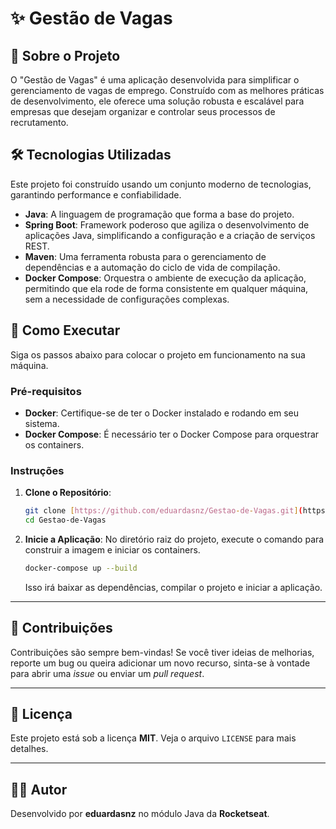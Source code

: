 # ✨ Gestão de Vagas

## 🚀 Sobre o Projeto
O "Gestão de Vagas" é uma aplicação desenvolvida para simplificar o gerenciamento de vagas de emprego. Construído com as melhores práticas de desenvolvimento, ele oferece uma solução robusta e escalável para empresas que desejam organizar e controlar seus processos de recrutamento.

## 🛠️ Tecnologias Utilizadas
Este projeto foi construído usando um conjunto moderno de tecnologias, garantindo performance e confiabilidade.

* **Java**: A linguagem de programação que forma a base do projeto.
* **Spring Boot**: Framework poderoso que agiliza o desenvolvimento de aplicações Java, simplificando a configuração e a criação de serviços REST.
* **Maven**: Uma ferramenta robusta para o gerenciamento de dependências e a automação do ciclo de vida de compilação.
* **Docker Compose**: Orquestra o ambiente de execução da aplicação, permitindo que ela rode de forma consistente em qualquer máquina, sem a necessidade de configurações complexas.

## 🏃 Como Executar
Siga os passos abaixo para colocar o projeto em funcionamento na sua máquina.

### Pré-requisitos
* **Docker**: Certifique-se de ter o Docker instalado e rodando em seu sistema.
* **Docker Compose**: É necessário ter o Docker Compose para orquestrar os containers.

### Instruções
1.  **Clone o Repositório**:
    ```bash
    git clone [https://github.com/eduardasnz/Gestao-de-Vagas.git](https://github.com/eduardasnz/Gestao-de-Vagas.git)
    cd Gestao-de-Vagas
    ```
2.  **Inicie a Aplicação**:
    No diretório raiz do projeto, execute o comando para construir a imagem e iniciar os containers.

    ```bash
    docker-compose up --build
    ```

    Isso irá baixar as dependências, compilar o projeto e iniciar a aplicação.

---

## 🤝 Contribuições
Contribuições são sempre bem-vindas! Se você tiver ideias de melhorias, reporte um bug ou queira adicionar um novo recurso, sinta-se à vontade para abrir uma *issue* ou enviar um *pull request*.

---

## 📄 Licença
Este projeto está sob a licença **MIT**. Veja o arquivo `LICENSE` para mais detalhes.

---

## 👨‍💻 Autor
Desenvolvido por **eduardasnz** no módulo Java da **Rocketseat**.

